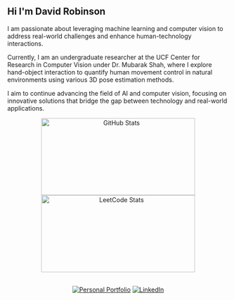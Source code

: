 ## Hi I'm David Robinson
I am passionate about leveraging machine learning and computer vision to address real-world challenges and enhance human-technology interactions.

Currently, I am an undergraduate researcher at the UCF Center for Research in Computer Vision under Dr. Mubarak Shah, where I explore hand-object interaction to quantify human movement control in natural environments using various 3D pose estimation methods.

I aim to continue advancing the field of AI and computer vision, focusing on innovative solutions that bridge the gap between technology and real-world applications.

<div align="center">
  <img src="https://github-readme-stats.vercel.app/api?username=drobinson4105&include_all_commits=true&count_private=true&show_icons=true&theme=dark" alt="GitHub Stats" style="height: 175px; width: 350px;">
  <img src="https://leetcard.jacoblin.cool/DRobinson4105?theme=dark&font=Vollkorn%20SC" alt="LeetCode Stats" style="height: 175px; width: 350px;">
</div>

<br>

<div align="center">
  
[![Personal Portfolio](https://img.shields.io/badge/personal%20portfolio-red?style=for-the-badge)](https://www.davidrobinson.info/)
[![LinkedIn](https://img.shields.io/badge/linkedin-blue?logo=linkedin&style=for-the-badge)](https://www.linkedin.com/in/davidrobinson05/)

</div>
